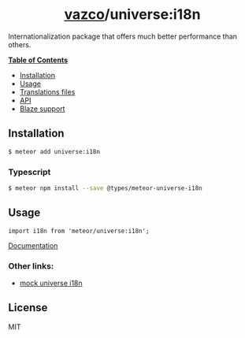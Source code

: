 <h1 align="center"><a href="https://github.com/vazco">vazco</a>/universe:i18n</h1>

Internationalization package that offers much better performance than others.

**[Table of Contents](https://github.com/vazco/meteor-universe-i18n/#universe-i18n)**

- [Installation](https://github.com/vazco/meteor-universe-i18n/#installation)
- [Usage](https://github.com/vazco/meteor-universe-i18n/#usage)
- [Translations files](https://github.com/vazco/meteor-universe-i18n/#translations-files)
- [API](https://github.com/vazco/meteor-universe-i18n/#api)
- [Blaze support](https://github.com/vazco/meteor-universe-i18n/#blaze-support)

## Installation

```sh
$ meteor add universe:i18n
```

### Typescript

```sh
$ meteor npm install --save @types/meteor-universe-i18n
```

## Usage

```
import i18n from 'meteor/universe:i18n';
```

[Documentation](https://github.com/vazco/meteor-universe-i18n)

### Other links:

- [mock universe i18n](https://github.com/logankoester/mock-meteor-universe-i18n)

## License

MIT
